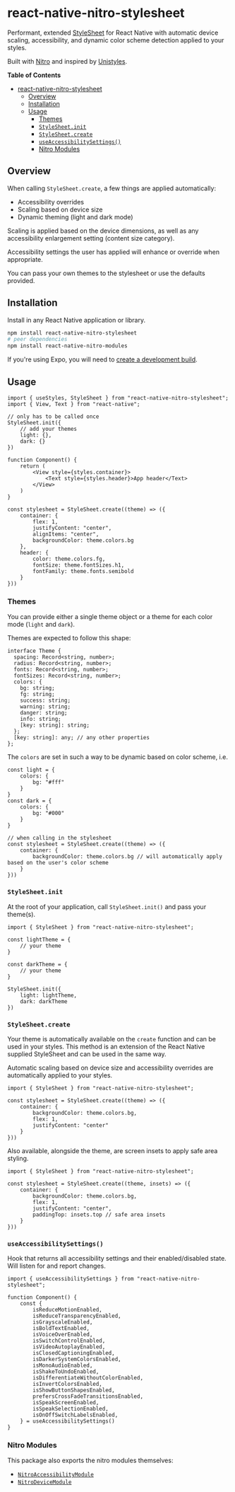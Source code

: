 # react-native-nitro-stylesheet

Performant, extended [StyleSheet](https://reactnative.dev/docs/stylesheet) for React Native with automatic device scaling, accessibility, and dynamic color scheme detection applied to your styles.

Built with [Nitro](https://nitro.margelo.com) and inspired by [Unistyles](https://github.com/jpudysz/react-native-unistyles).

**Table of Contents**

- [react-native-nitro-stylesheet](#react-native-nitro-stylesheet)
  - [Overview](#overview)
  - [Installation](#installation)
  - [Usage](#usage)
    - [Themes](#themes)
    - [`StyleSheet.init`](#stylesheetinit)
    - [`StyleSheet.create`](#stylesheetcreate)
    - [`useAccessibilitySettings()`](#useaccessibilitysettings)
    - [Nitro Modules](#nitro-modules)


## Overview

When calling `StyleSheet.create`, a few things are applied automatically:

- Accessibility overrides
- Scaling based on device size
- Dynamic theming (light and dark mode)

Scaling is applied based on the device dimensions, as well as any accessibility enlargement setting (content size category).

Accessibility settings the user has applied will enhance or override when appropriate.

You can pass your own themes to the stylesheet or use the defaults provided.

## Installation

Install in any React Native application or library.

```bash
npm install react-native-nitro-stylesheet
# peer dependencies
npm install react-native-nitro-modules
```

If you're using Expo, you will need to [create a development build](https://docs.expo.dev/develop/development-builds/create-a-build/).

## Usage

```tsx
import { useStyles, StyleSheet } from "react-native-nitro-stylesheet";
import { View, Text } from "react-native";

// only has to be called once
StyleSheet.init({
    // add your themes
    light: {},
    dark: {}
})

function Component() {
    return (
        <View style={styles.container}>
            <Text style={styles.header}>App header</Text>
        </View>
    )
}

const stylesheet = StyleSheet.create((theme) => ({
    container: {
        flex: 1,
        justifyContent: "center",
        alignItems: "center",
        backgroundColor: theme.colors.bg
    },
    header: {
        color: theme.colors.fg,
        fontSize: theme.fontSizes.h1,
        fontFamily: theme.fonts.semibold
    }
}))
```

### Themes

You can provide either a single theme object or a theme for each color mode (`light` and `dark`).

Themes are expected to follow this shape:

```tsx
interface Theme {
  spacing: Record<string, number>;
  radius: Record<string, number>;
  fonts: Record<string, number>;
  fontSizes: Record<string, number>;
  colors: {
    bg: string;
    fg: string;
    success: string;
    warning: string;
    danger: string;
    info: string;
    [key: string]: string;
  };
  [key: string]: any; // any other properties
};
```

The `colors` are set in such a way to be dynamic based on color scheme, i.e.

```tsx
const light = {
    colors: {
        bg: "#fff"
    }
}
const dark = {
    colors: {
        bg: "#000"
    }
}

// when calling in the stylesheet
const stylesheet = StyleSheet.create((theme) => ({
    container: {
        backgroundColor: theme.colors.bg // will automatically apply based on the user's color scheme
    }
}))
```

### `StyleSheet.init`

At the root of your application, call `StyleSheet.init()` and pass your theme(s).

```tsx
import { StyleSheet } from "react-native-nitro-stylesheet";

const lightTheme = {
    // your theme
}

const darkTheme = {
    // your theme
}

StyleSheet.init({
    light: lightTheme,
    dark: darkTheme
})
```

### `StyleSheet.create`

Your theme is automatically available on the `create` function and can be used in your styles. This method is an extension of the React Native supplied StyleSheet and can be used in the same way.

Automatic scaling based on device size and accessibility overrides are automatically applied to your styles.

```tsx
import { StyleSheet } from "react-native-nitro-stylesheet";

const stylesheet = StyleSheet.create((theme) => ({
    container: {
        backgroundColor: theme.colors.bg,
        flex: 1,
        justifyContent: "center"
    }
}))
```

Also available, alongside the theme, are screen insets to apply safe area styling.

```tsx
import { StyleSheet } from "react-native-nitro-stylesheet";

const stylesheet = StyleSheet.create((theme, insets) => ({
    container: {
        backgroundColor: theme.colors.bg,
        flex: 1,
        justifyContent: "center",
        paddingTop: insets.top // safe area insets
    }
}))
```

### `useAccessibilitySettings()`

Hook that returns all accessibility settings and their enabled/disabled state. Will listen for and report changes.

```tsx
import { useAccessibilitySettings } from "react-native-nitro-stylesheet";

function Component() {
    const {
        isReduceMotionEnabled,
        isReduceTransparencyEnabled,
        isGrayscaleEnabled,
        isBoldTextEnabled,
        isVoiceOverEnabled,
        isSwitchControlEnabled,
        isVideoAutoplayEnabled,
        isClosedCaptioningEnabled,
        isDarkerSystemColorsEnabled,
        isMonoAudioEnabled,
        isShakeToUndoEnabled,
        isDifferentiateWithoutColorEnabled,
        isInvertColorsEnabled,
        isShowButtonShapesEnabled,
        prefersCrossFadeTransitionsEnabled,
        isSpeakScreenEnabled,
        isSpeakSelectionEnabled,
        isOnOffSwitchLabelsEnabled,
    } = useAccessibilitySettings()
}
```

### Nitro Modules

This package also exports the nitro modules themselves:

- [`NitroAccessibilityModule`](./src/specs/Accessibility.nitro.ts)
- [`NitroDeviceModule`](./src/specs/Device.nitro.ts)
